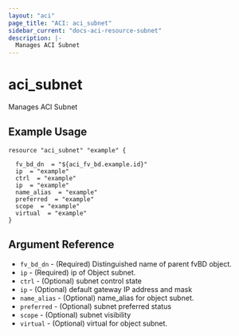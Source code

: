 ```yaml
---
layout: "aci"
page_title: "ACI: aci_subnet"
sidebar_current: "docs-aci-resource-subnet"
description: |-
  Manages ACI Subnet
---
```


# aci_subnet #
Manages ACI Subnet

## Example Usage ##

```hcl
resource "aci_subnet" "example" {

  fv_bd_dn  = "${aci_fv_bd.example.id}"
  ip  = "example"
  ctrl  = "example"
  ip  = "example"
  name_alias  = "example"
  preferred  = "example"
  scope  = "example"
  virtual  = "example"
}
```
## Argument Reference ##
* `fv_bd_dn` - (Required) Distinguished name of parent fvBD object.
* `ip` - (Required) ip of Object subnet.
* `ctrl` - (Optional) subnet control state
* `ip` - (Optional) default gateway IP address and mask
* `name_alias` - (Optional) name_alias for object subnet.
* `preferred` - (Optional) subnet preferred status
* `scope` - (Optional) subnet visibility
* `virtual` - (Optional) virtual for object subnet.
